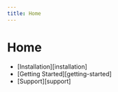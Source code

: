 ```yaml
---
title: Home
---
```


# Home

- [Installation][installation]
- [Getting Started][getting-started]
- [Support][support]
